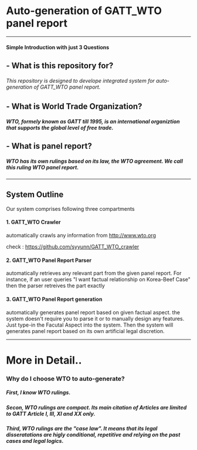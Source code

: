 
# Auto-generation of GATT_WTO panel report

------

#### Simple Introduction with just 3 Questions

##  - What is this repository for?

###### This repository is designed to develope integrated system for auto-generation of GATT_WTO panel report.


## - What is World Trade Organization?

##### WTO, formely known as GATT till 1995, is an international organiztion that supports the global level of free trade.


## - What is panel report?

##### WTO has its own rulings based on its law, the WTO agreement. We call this ruling WTO panel report.

-------

## System Outline

Our system comprises following three compartments

#### 1. GATT_WTO Crawler
automatically crawls any information from http://www.wto.org

check : https://github.com/syyunn/GATT_WTO_crawler
        
#### 2. GATT_WTO Panel Report Parser

automatically retrieves any relevant part from the given panel report. For instance, if an user queries "I want factual relationship on Korea-Beef Case" then the parser retreives the part exactly

#### 3. GATT_WTO Panel Report generation
       
  automatically generates panel report based on given factual aspect. the system doesn't require you to parse it or to manually design any features. Just type-in the Facutal Aspect into the system. Then the system will generates panel report based on its own artificial legal discretion.

--------

# More in Detail..

### Why do I choose WTO to auto-generate?

##### First, I know WTO rulings. 

##### Secon, WTO rulings are compact. Its main citation of Articles are limited to GATT Article I, III, XI and XX only.

##### Third, WTO rulings are the "case law". It means that its legal disseratations are higly conditional, repetitive and relying on  the past cases and legal logics.
